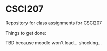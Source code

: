 # CSCI207
Repository for class assignments for CSCI207

Things to get done:

TBD because moodle won't load... shocking...
